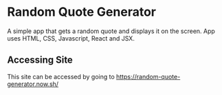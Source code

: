 # Random Quote Generator
A simple app that gets a random quote and displays it on the screen. App uses HTML, CSS, Javascript, React and JSX.

## Accessing Site
This site can be accessed by going to https://random-quote-generator.now.sh/
